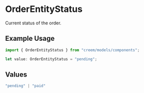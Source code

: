 # OrderEntityStatus

Current status of the order.

## Example Usage

```typescript
import { OrderEntityStatus } from "creem/models/components";

let value: OrderEntityStatus = "pending";
```

## Values

```typescript
"pending" | "paid"
```